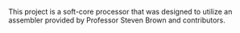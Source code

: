 This project is a soft-core processor that was designed to utilize an assembler provided by Professor Steven Brown and contributors.

